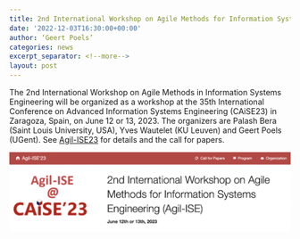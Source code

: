```yaml
---
title: 2nd International Workshop on Agile Methods for Information Systems Engineering (Agil-ISE23) workshop at CAiSE23 organized by Saint Louis University (USA), KU Leuven and UGent Business Informatics
date: '2022-12-03T16:30:00+00:00'
author: ‘Geert Poels’
categories: news
excerpt_separator: <!--more-->
layout: post
---
```


The 2nd International Workshop on Agile Methods in Information Systems Engineering will be organized as a workshop at the 35th International Conference on Advanced Information Systems Engineering (CAiSE23) in Zaragoza, Spain, on June 12 or 13, 2023. The organizers are Palash Bera (Saint Louis University, USA), Yves Wautelet (KU Leuven) and Geert Poels (UGent). See [Agil-ISE23](https://agilise.github.io/2023/index.html) for details and the call for papers.

![](/uploads/Agil-ISE23.png)
<!--more-->
